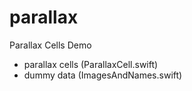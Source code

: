 # parallax
Parallax Cells Demo

- parallax cells (ParallaxCell.swift)
- dummy data (ImagesAndNames.swift)

